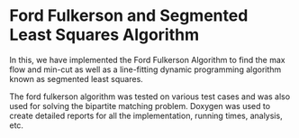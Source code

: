 # Ford Fulkerson and Segmented Least Squares Algorithm

In this, we have implemented the Ford Fulkerson Algorithm to find the max flow and min-cut as well as a line-fitting dynamic programming algorithm known as segmented least squares.

The ford fulkerson algorithm was tested on various test cases and was also used for solving the bipartite matching problem. Doxygen was used to create detailed reports for all the implementation, running times, analysis, etc.
